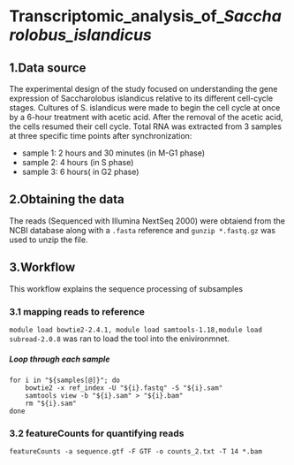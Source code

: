 # Transcriptomic_analysis_of_*Saccharolobus_islandicus*
## 1.Data source
The experimental design of the study focused on understanding the gene expression of Saccharolobus islandicus relative to its different cell-cycle stages.  Cultures of S. islandicus were made to begin the cell cycle at once by a 6-hour treatment with acetic acid. After the removal of the acetic acid, the cells resumed their cell cycle. Total RNA was extracted from 3 samples at three specific time points after synchronization:
- sample 1:  2 hours and 30 minutes (in M-G1 phase)
- sample 2: 4 hours (in S phase)
- sample 3: 6 hours( in G2 phase)
## 2.Obtaining the data
The reads (Sequenced with Illumina NextSeq 2000) were obtaiend from the NCBI database along with a ```.fasta``` reference and ```gunzip *.fastq.gz``` was used to unzip the file. 
## 3.Workflow
This workflow explains the sequence processing of subsamples
### 3.1 mapping reads to reference 
```module load bowtie2-2.4.1, module load samtools-1.18,module load subread-2.0.8```  was ran to load the tool into the enivironmnet.
##### Loop through each sample
```samples=(2h30_13_S26_R1_001.fastq  4h_1_S31_R1_001.fastq  6h_10_S53_R1_001.fastq)
for i in "${samples[@]}"; do
    bowtie2 -x ref_index -U "${i}.fastq" -S "${i}.sam"
    samtools view -b "${i}.sam" > "${i}.bam"
    rm "${i}.sam"
done
```
### 3.2 featureCounts for quantifying reads
```
featureCounts -a sequence.gtf -F GTF -o counts_2.txt -T 14 *.bam
```



